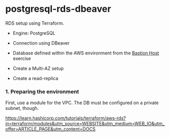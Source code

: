 # postgresql-rds-dbeaver

RDS setup using Terraform.
- Engine: PostgreSQL
- Connection using DBeaver

- Database defined within the AWS environment from the [Bastion Host](https://github.com/l12f3r/terraform-bastion-host) exercise
- Create a Multi-AZ setup
- Create a read-replica

### 1. Preparing the environment

First, use a module for the VPC. The DB must be configured on a private subnet, though.

https://learn.hashicorp.com/tutorials/terraform/aws-rds?in=terraform/modules&utm_source=WEBSITE&utm_medium=WEB_IO&utm_offer=ARTICLE_PAGE&utm_content=DOCS

